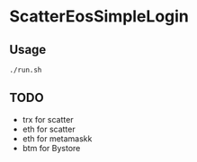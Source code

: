 # ScatterEosSimpleLogin

## Usage
```bash
./run.sh
```

## TODO
+ trx for scatter
+ eth for scatter
+ eth for metamaskk
+ btm for Bystore
